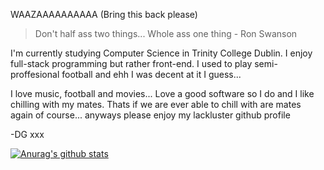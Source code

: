 WAAZAAAAAAAAAA (Bring this back please)

>Don't half ass two things... Whole ass one thing - Ron Swanson

I'm currently studying Computer Science in Trinity College Dublin. I enjoy full-stack programming but rather front-end. I used to play semi-proffesional football and ehh I was decent at it I guess...

I love music, football and movies... Love a good software so I do and I like chilling with my mates. Thats if we are ever able to chill with are mates again of course... anyways please enjoy my lackluster github profile 

-DG xxx

[![Anurag's github stats](https://github-readme-stats.vercel.app/api?username=danana5&theme=dark)](https://github.com/anuraghazra/github-readme-stats)

